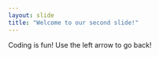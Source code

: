 ```yaml
---
layout: slide
title: "Welcome to our second slide!"
---
```

Coding is fun!
Use the left arrow to go back!
